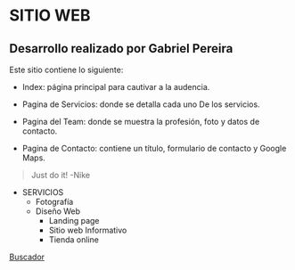 # SITIO WEB 
## Desarrollo realizado por Gabriel Pereira
Este sitio contiene lo siguiente:
- Index: página principal para cautivar a la audencia.

- Pagina de Servicios: donde se detalla cada uno De los servicios.

- Pagina del Team: donde se muestra la profesión, foto y datos de contacto.

- Pagina de Contacto: contiene un título, formulario de contacto y Google Maps. 

> Just do it! -Nike

* SERVICIOS
    * Fotografía
    * Diseño Web
        * Landing page
        * Sitio web Informativo
        * Tienda online

[Buscador](https://www.google.co.ve/?hl=es)